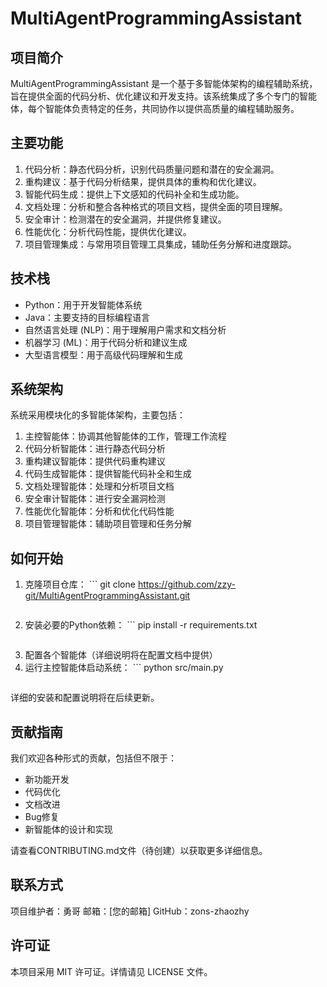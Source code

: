 # MultiAgentProgrammingAssistant

## 项目简介
MultiAgentProgrammingAssistant 是一个基于多智能体架构的编程辅助系统，旨在提供全面的代码分析、优化建议和开发支持。该系统集成了多个专门的智能体，每个智能体负责特定的任务，共同协作以提供高质量的编程辅助服务。

## 主要功能
1. 代码分析：静态代码分析，识别代码质量问题和潜在的安全漏洞。
2. 重构建议：基于代码分析结果，提供具体的重构和优化建议。
3. 智能代码生成：提供上下文感知的代码补全和生成功能。
4. 文档处理：分析和整合各种格式的项目文档，提供全面的项目理解。
5. 安全审计：检测潜在的安全漏洞，并提供修复建议。
6. 性能优化：分析代码性能，提供优化建议。
7. 项目管理集成：与常用项目管理工具集成，辅助任务分解和进度跟踪。

## 技术栈
- Python：用于开发智能体系统
- Java：主要支持的目标编程语言
- 自然语言处理 (NLP)：用于理解用户需求和文档分析
- 机器学习 (ML)：用于代码分析和建议生成
- 大型语言模型：用于高级代码理解和生成

## 系统架构
系统采用模块化的多智能体架构，主要包括：
1. 主控智能体：协调其他智能体的工作，管理工作流程
2. 代码分析智能体：进行静态代码分析
3. 重构建议智能体：提供代码重构建议
4. 代码生成智能体：提供智能代码补全和生成
5. 文档处理智能体：处理和分析项目文档
6. 安全审计智能体：进行安全漏洞检测
7. 性能优化智能体：分析和优化代码性能
8. 项目管理智能体：辅助项目管理和任务分解

## 如何开始
1. 克隆项目仓库：   ```
   git clone https://github.com/zzy-git/MultiAgentProgrammingAssistant.git
   ```
2. 安装必要的Python依赖：   ```
   pip install -r requirements.txt
   ```
3. 配置各个智能体（详细说明将在配置文档中提供）
4. 运行主控智能体启动系统：   ```
   python src/main.py
   ```

详细的安装和配置说明将在后续更新。

## 贡献指南
我们欢迎各种形式的贡献，包括但不限于：
- 新功能开发
- 代码优化
- 文档改进
- Bug修复
- 新智能体的设计和实现

请查看CONTRIBUTING.md文件（待创建）以获取更多详细信息。

## 联系方式
项目维护者：勇哥
邮箱：[您的邮箱]
GitHub：zons-zhaozhy

## 许可证
本项目采用 MIT 许可证。详情请见 LICENSE 文件。
